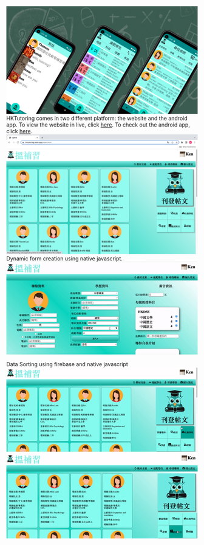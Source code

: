<img src="/HKTutoring- Banner.png" />
HKTutoring comes in two different platform: the website and the android app.
To view the website in live, click <a href="https://hktutoring.web.app/" >here</a>.
To check out the android app, click <a href="https://play.google.com/store/apps/details?id=com.hfad.HKTutoring">here</a>.

<img src="/HKTutoringWeb.png" />
Dynamic form creation using native javascript.
<img src="/display.gif" />

Data Sorting using firebase and native javascript
<img src="/data sorting.gif" />
<img src="/data sorting2.gif" />
